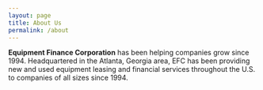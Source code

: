 ```yaml
---
layout: page
title: About Us
permalink: /about
---
```


**Equipment Finance Corporation** has been helping companies grow since 1994. Headquartered in the Atlanta, Georgia area,
EFC has been providing new and used equipment leasing and financial services throughout the U.S. to companies of all sizes since 1994.

